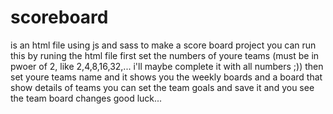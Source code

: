 # scoreboard
is an html file using js and sass to make a score board project
you can run this by runing the html file
first set the numbers of youre teams (must be in pwoer of 2, like 2,4,8,16,32,...  i'll maybe complete it with all numbers ;))
then set youre teams name and it shows you the weekly boards and a board that show details of teams 
you can set the team goals and save it and you see the team board changes
good luck...
